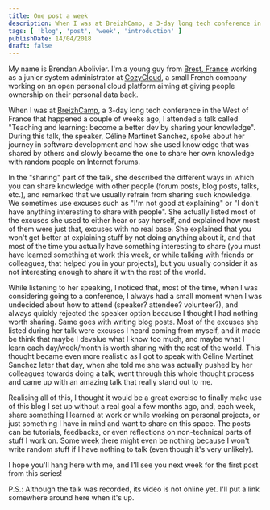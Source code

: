 ```yaml
---
title: One post a week
description: When I was at BreizhCamp, a 3-day long tech conference in the West of France that happened a couple of weeks ago, I attended a talk that gave me the idea to share each week on this blog some new stuff I learned on the way.
tags: [ 'blog', 'post', 'week', 'introduction' ]
publishDate: 14/04/2018
draft: false
---
```


My name is Brendan Abolivier. I'm a young guy from [Brest, France](https://www.openstreetmap.org/relation/1076124) working as a junior system administrator at [CozyCloud](https://cozy.io/), a small French company working on an open personal cloud platform aiming at giving people ownership on their personal data back.

When I was at [BreizhCamp](https://www.breizhcamp.org/), a 3-day long tech conference in the West of France that happened a couple of weeks ago, I attended a talk called "Teaching and learning: become a better dev by sharing your knowledge". During this talk, the speaker, Céline Martinet Sanchez, spoke about her journey in software development and how she used knowledge that was shared by others and slowly became the one to share her own knowledge with random people on Internet forums.

In the "sharing" part of the talk, she described the different ways in which you can share knowledge with other people (forum posts, blog posts, talks, etc.), and remarked that we usually refrain from sharing such knowledge. We sometimes use excuses such as "I'm not good at explaining" or "I don't have anything interesting to share with people". She actually listed most of the excuses she used to either hear or say herself, and explained how most of them were just that, excuses with no real base. She explained that you won't get better at explaining stuff by not doing anything about it, and that most of the time you actually have something interesting to share (you must have learned something at work this week, or while talking with friends or colleagues, that helped you in your projects), but you usually consider it as not interesting enough to share it with the rest of the world.

While listening to her speaking, I noticed that, most of the time, when I was considering going to a conference, I always had a small moment when I was undecided about how to attend (speaker? attendee? volunteer?), and always quickly rejected the speaker option because I thought I had nothing worth sharing. Same goes with writing blog posts. Most of the excuses she listed during her talk were excuses I heard coming from myself, and it made be think that maybe I devalue what I know too much, and maybe what I learn each day/week/month is worth sharing with the rest of the world. This thought became even more realistic as I got to speak with Céline Martinet Sanchez later that day, when she told me she was actually pushed by her colleagues towards doing a talk, went through this whole thought process and came up with an amazing talk that really stand out to me.

Realising all of this, I thought it would be a great exercise to finally make use of this blog I set up without a real goal a few months ago, and, each week, share something I learned at work or while working on personal projects, or just something I have in mind and want to share on this space. The posts can be tutorials, feedbacks, or even reflections on non-technical parts of stuff I work on. Some week there might even be nothing because I won't write random stuff if I have nothing to talk (even though it's very unlikely).

I hope you'll hang here with me, and I'll see you next week for the first post from this series!

P.S.: Although the talk was recorded, its video is not online yet. I'll put a link somewhere around here when it's up.
